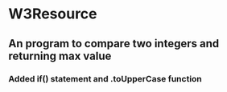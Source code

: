 # W3Resource

## An program to compare two integers and returning max value

### Added if() statement and .toUpperCase function
